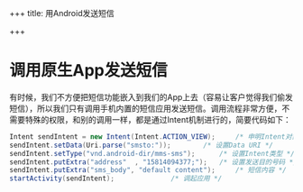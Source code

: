 +++
title: 用Android发送短信

+++

# 调用原生App发送短信

有时候，我们不方便把短信功能嵌入到我们的App上去（容易让客户觉得我们偷发短信），所以我们只有调用手机内置的短信应用发送短信。调用流程非常方便，不需要特殊的权限，和别的调用一样，都是通过Intent机制进行的，简要代码如下：

```java
Intent sendIntent = new Intent(Intent.ACTION_VIEW); 	/* 申明Intent对象 */
sendIntent.setData(Uri.parse("smsto:")); 		/* 设置Data URI */
sendIntent.setType("vnd.android-dir/mms-sms"); 		/* 设置Intent类型 */
sendIntent.putExtra("address"  , "15814094377;"); 	/* 设置发送目的号码 */
sendIntent.putExtra("sms_body", "default content"); 	/* 短信内容 */
startActivity(sendIntent); 				/* 调起应用 */
```
